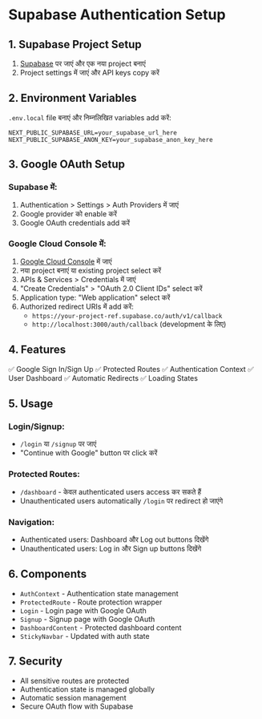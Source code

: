 # Supabase Authentication Setup

## 1. Supabase Project Setup

1. [Supabase](https://supabase.com) पर जाएं और एक नया project बनाएं
2. Project settings में जाएं और API keys copy करें

## 2. Environment Variables

`.env.local` file बनाएं और निम्नलिखित variables add करें:

```env
NEXT_PUBLIC_SUPABASE_URL=your_supabase_url_here
NEXT_PUBLIC_SUPABASE_ANON_KEY=your_supabase_anon_key_here
```

## 3. Google OAuth Setup

### Supabase में:
1. Authentication > Settings > Auth Providers में जाएं
2. Google provider को enable करें
3. Google OAuth credentials add करें

### Google Cloud Console में:
1. [Google Cloud Console](https://console.cloud.google.com) में जाएं
2. नया project बनाएं या existing project select करें
3. APIs & Services > Credentials में जाएं
4. "Create Credentials" > "OAuth 2.0 Client IDs" select करें
5. Application type: "Web application" select करें
6. Authorized redirect URIs में add करें:
   - `https://your-project-ref.supabase.co/auth/v1/callback`
   - `http://localhost:3000/auth/callback` (development के लिए)

## 4. Features

✅ Google Sign In/Sign Up
✅ Protected Routes
✅ Authentication Context
✅ User Dashboard
✅ Automatic Redirects
✅ Loading States

## 5. Usage

### Login/Signup:
- `/login` या `/signup` पर जाएं
- "Continue with Google" button पर click करें

### Protected Routes:
- `/dashboard` - केवल authenticated users access कर सकते हैं
- Unauthenticated users automatically `/login` पर redirect हो जाएंगे

### Navigation:
- Authenticated users: Dashboard और Log out buttons दिखेंगे
- Unauthenticated users: Log in और Sign up buttons दिखेंगे

## 6. Components

- `AuthContext` - Authentication state management
- `ProtectedRoute` - Route protection wrapper
- `Login` - Login page with Google OAuth
- `Signup` - Signup page with Google OAuth
- `DashboardContent` - Protected dashboard content
- `StickyNavbar` - Updated with auth state

## 7. Security

- All sensitive routes are protected
- Authentication state is managed globally
- Automatic session management
- Secure OAuth flow with Supabase
